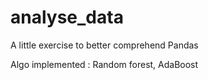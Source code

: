 # analyse_data
A little exercise to better comprehend Pandas


Algo implemented : Random forest, AdaBoost

